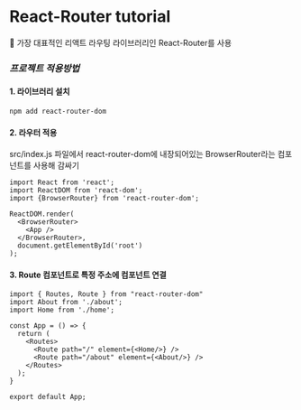 # React-Router tutorial

🔨 가장 대표적인 리액트 라우팅 라이브러리인 React-Router를
사용


### *프로젝트 적용방법*

#### 1. 라이브러리 설치

```
npm add react-router-dom 
```

#### 2. 라우터 적용

src/index.js 파일에서 react-router-dom에 내장되어있는 BrowserRouter라는 컴포넌트를 사용해 감싸기

```
import React from 'react';
import ReactDOM from 'react-dom';
import {BrowserRouter} from 'react-router-dom';

ReactDOM.render(
  <BrowserRouter>
    <App />
  </BrowserRouter>,
  document.getElementById('root')
);
```

#### 3. Route 컴포넌트로 특정 주소에 컴포넌트 연결

```
import { Routes, Route } from "react-router-dom"
import About from './about';
import Home from './home';

const App = () => {
  return (
    <Routes>
      <Route path="/" element={<Home/>} />
      <Route path="/about" element={<About/>} />
    </Routes>
  );
}

export default App;
```


